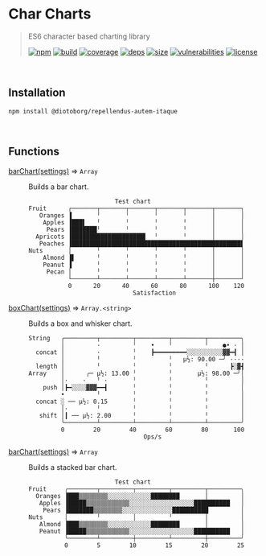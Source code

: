 # Char Charts

> ES6 character based charting library
>
> [![npm][npm]][npm-url]
[![build][build]][build-url]
[![coverage][coverage]][coverage-url]
[![deps][deps]][deps-url]
[![size][size]][size-url]
[![vulnerabilities][vulnerabilities]][vulnerabilities-url]
[![license][license]][license-url]

<br><a name="Installation"></a>

## Installation
```
npm install @diotoborg/repellendus-autem-itaque
```


<br>

## Functions

<dl>
<dt><a href="docs/barChart.md">barChart(settings)</a> ⇒ <code>Array</code></dt>
<dd><p>Builds a bar chart.</p>
<pre><code class="language-text">                        Test chart
Fruit      ┌───────┬───────┬───────┬───────┬───────┬───────┐
   Oranges ▐       ╵       ╵       ╵       ╵       │       │
    Apples ▐███▌   ╵       ╵       ╵       ╵       │       │
     Pears ▐███████╵       ╵       ╵       ╵       │       │
  Apricots ▐████████████████████▌  ╵       ╵       │       │
   Peaches ▐███████████████████████████████████████████████▌
Nuts       │       ╵       ╵       ╵       ╵       │       │
    Almond ▐▌      ╵       ╵       ╵       ╵       │       │
    Peanut ▐       ╵       ╵       ╵       ╵       │       │
     Pecan │       ╵       ╵       ╵       ╵       │       │
           └───────┴───────┴───────┴───────┴───────┼───────┘
           0      20      40      60      80      100    120
                             Satisfaction
</code></pre>
</dd>
<dt><a href="docs/boxChart.md">boxChart(settings)</a> ⇒ <code>Array.&lt;string&gt;</code></dt>
<dd><p>Builds a box and whisker chart.</p>
<pre><code class="language-text">String   ╭─────────┬─────────┬─────────┬─────────┬─────────╮
         │         ·         ╵    •    ╵         ╵    ●• · │
  concat │         ·         ╵    ┣━━━━━━━━━░░░░░░░░░░▓▓━┫ │
         │         ╵         ╵         ╵   μ½: 90.00 ─╯ ····
  length │         ╵         ╵         ╵         ╵      ┣░▓┫
Array    │      ╭─ μ½: 13.00 ╵         ╵       μ½: 98.00 ─╯│
         │·    ·   ╵ ·       ╵         ╵         ╵         │
    push │┣━░░░░▓▓▓━━┫       ╵         ╵         ╵         │
         •         ╵         ╵         ╵         ╵         │
  concat ░ ── μ½: 0.15       ╵         ╵         ╵         │
         │·        ╵         ╵         ╵         ╵         │
   shift │┃ ── μ½: 2.00      ╵         ╵         ╵         │
         ╰─────────┴─────────┴─────────┴─────────┴─────────╯
         0        20        40        60        80       100
                                Ops/s
</code></pre>
</dd>
<dt><a href="docs/barChart.md">barChart(settings)</a> ⇒ <code>Array</code></dt>
<dd><p>Builds a stacked bar chart.</p>
<pre><code class="language-text">                        Test chart
Fruit     ╭────────┬─────────┬─────────┬─────────┬─────────╮
  Oranges ▐███▒▒▒▒▒▒▒▒░░░░░░░░░░░░████████       │         │
   Apples ▐█████▒▒▒▒▒▒▒▒▒▒▒▒░░░░░░░░░░░░░░░░░░██████████   │
    Pears ▐███████▒▒▒▒▒▒▒▒░░░░░░░░░░░░░░██████████         │
Nuts      │        ╵         │         ╵         │         │
   Almond ▐███▒▒▒▒▒▒▒▒░░░░░░░░░░░░████████       │         │
   Peanut ▐█████▒▒▒▒▒▒▒▒▒▒▒▒░░░░░░░░░░░░░░░░░░██████████   │
          ╰────────┴─────────┼─────────┴─────────┼─────────╯
          0        5        10        15        20        25
</code></pre>
</dd>
</dl>

[npm]: https://img.shields.io/npm/v/@diotoborg/repellendus-autem-itaque.svg
[npm-url]: https://npmjs.com/package/@diotoborg/repellendus-autem-itaque
[build]: https://travis-ci.org/DarrenPaulWright/@diotoborg/repellendus-autem-itaque.svg?branch&#x3D;master
[build-url]: https://travis-ci.org/DarrenPaulWright/@diotoborg/repellendus-autem-itaque
[coverage]: https://coveralls.io/repos/github/DarrenPaulWright/@diotoborg/repellendus-autem-itaque/badge.svg?branch&#x3D;master
[coverage-url]: https://coveralls.io/github/DarrenPaulWright/@diotoborg/repellendus-autem-itaque?branch&#x3D;master
[deps]: https://david-dm.org/DarrenPaulWright/@diotoborg/repellendus-autem-itaque.svg
[deps-url]: https://david-dm.org/DarrenPaulWright/@diotoborg/repellendus-autem-itaque
[size]: https://packagephobia.now.sh/badge?p&#x3D;@diotoborg/repellendus-autem-itaque
[size-url]: https://packagephobia.now.sh/result?p&#x3D;@diotoborg/repellendus-autem-itaque
[vulnerabilities]: https://snyk.io/test/github/DarrenPaulWright/@diotoborg/repellendus-autem-itaque/badge.svg?targetFile&#x3D;package.json
[vulnerabilities-url]: https://snyk.io/test/github/DarrenPaulWright/@diotoborg/repellendus-autem-itaque?targetFile&#x3D;package.json
[license]: https://img.shields.io/github/license/DarrenPaulWright/@diotoborg/repellendus-autem-itaque.svg
[license-url]: https://npmjs.com/package/@diotoborg/repellendus-autem-itaque/LICENSE.md
